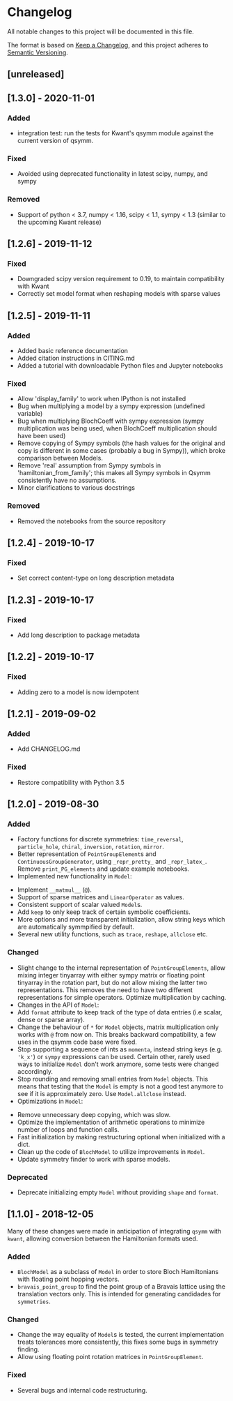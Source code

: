 # Changelog
All notable changes to this project will be documented in this file.

The format is based on [Keep a Changelog](https://keepachangelog.com/en/1.0.0/),
and this project adheres to [Semantic Versioning](https://semver.org/spec/v2.0.0.html).

## [unreleased]

## [1.3.0] - 2020-11-01

### Added

+ integration test: run the tests for Kwant's qsymm module against the current version
  of qsymm.

### Fixed

+ Avoided using deprecated functionality in latest scipy, numpy, and sympy

### Removed

+ Support of python < 3.7, numpy < 1.16, scipy < 1.1, sympy < 1.3
  (similar to the upcoming Kwant release)

## [1.2.6] - 2019-11-12

### Fixed
- Downgraded scipy version requirement to 0.19, to maintain
  compatibility with Kwant
- Correctly set model format when reshaping models with sparse values

## [1.2.5] - 2019-11-11
### Added
- Added basic reference documentation
- Added citation instructions in CITING.md
- Added a tutorial with downloadable Python files and Jupyter notebooks

### Fixed
- Allow 'display_family' to work when IPython is not installed
- Bug when multiplying a model by a sympy expression (undefined variable)
- Bug when multiplying BlochCoeff with sympy expression (sympy multiplication was
  being used, when BlochCoeff multiplication should have been used)
- Remove copying of Sympy symbols (the hash values for the original and copy is
  different in some cases (probably a bug in Sympy)), which broke comparison
  between Models.
- Remove 'real' assumption from Sympy symbols in 'hamiltonian_from_family'; this
  makes all Sympy symbols in Qsymm consistently have no assumptions.
- Minor clarifications to various docstrings

### Removed
- Removed the notebooks from the source repository

## [1.2.4] - 2019-10-17
### Fixed
- Set correct content-type on long description metadata

## [1.2.3] - 2019-10-17
### Fixed
- Add long description to package metadata

## [1.2.2] - 2019-10-17
### Fixed
- Adding zero to a model is now idempotent

## [1.2.1] - 2019-09-02
### Added
- Add CHANGELOG.md

### Fixed
+ Restore compatibility with Python 3.5

## [1.2.0] - 2019-08-30
### Added
- Factory functions for discrete symmetries: `time_reversal`, `particle_hole`, `chiral`, `inversion`, `rotation`, `mirror`.
- Better representation of `PointGroupElement`s and `ContinuousGroupGenerator`, using `_repr_pretty_` and `_repr_latex_`. Remove `print_PG_elements` and update example notebooks.
- Implemented new functionality in `Model`:
 + Implement `__matmul__` (`@`).
 + Support of sparse matrices and `LinearOperator` as values.
 + Consistent support of scalar valued `Model`s.
 + Add `keep` to only keep track of certain symbolic coefficients.
 + More options and more transparent initialization, allow string keys which are automatically symmpified by default.
 + Several new utility functions, such as `trace`, `reshape`, `allclose` etc.

### Changed
- Slight change to the internal representation of `PointGroupElements`, allow mixing integer tinyarray with either sympy matrix or floating point tinyarray in the rotation part, but do not allow mixing the latter two representations. This removes the need to have two different representations for simple operators. Optimize multiplication by caching.
- Changes in the API of `Model`:
 - Add `format` attribute to keep track of the type of data entries (i.e scalar, dense or sparse array).
 - Change the behaviour of `*` for `Model` objects, matrix multiplication only works with `@` from now on. This breaks backward compatibility, a few uses in the qsymm code base were fixed.
 - Stop supporting a sequence of ints as `momenta`, instead string keys (e.g. `'k_x'`) or `sympy` expressions can be used. Certain other, rarely used ways to initialize `Model` don't work anymore, some tests were changed accordingly.
 - Stop rounding and removing small entries from `Model` objects. This means that testing that the `Model` is empty is not a good test anymore to see if it is approximately zero. Use `Model.allclose` instead.
- Optimizations in `Model`:
 + Remove unnecessary deep copying, which was slow.
 + Optimize the implementation of arithmetic operations to minimize number of loops and function calls.
 + Fast initialization by making restructuring optional when initialized with a dict.
 + Clean up the code of `BlochModel` to utilize improvements in `Model`.
 + Update symmetry finder to work with sparse models.

### Deprecated
- Deprecate initializing empty `Model` without providing `shape` and `format`.

## [1.1.0] - 2018-12-05
Many of these changes were made in anticipation of integrating `qsymm` with `kwant`,
allowing conversion between the Hamiltonian formats used.

### Added
+ `BlochModel` as a subclass of `Model` in order to store Bloch Hamiltonians
  with floating point hopping vectors.
+ `bravais_point_group` to find the point group of a Bravais lattice using the
  translation vectors only. This is intended for generating candidades for `symmetries`.

### Changed
+ Change the way equality of `Model`s is tested, the current implementation treats
  tolerances more consistently, this fixes some bugs in symmetry finding.
+ Allow using floating point rotation matrices in `PointGroupElement`.

### Fixed
+ Several bugs and internal code restructuring.
